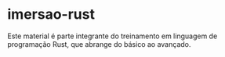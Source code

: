 # imersao-rust
Este material é parte integrante do treinamento em linguagem de programação Rust, que abrange do básico ao avançado.
